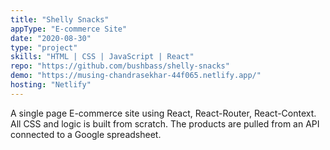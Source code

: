 ```yaml
---
title: "Shelly Snacks"
appType: "E-commerce Site"
date: "2020-08-30"
type: "project"
skills: "HTML | CSS | JavaScript | React"
repo: "https://github.com/bushbass/shelly-snacks"
demo: "https://musing-chandrasekhar-44f065.netlify.app/"
hosting: "Netlify"
---
```


A single page E-commerce site using React, React-Router, React-Context. All CSS and logic is built from scratch.
The products are pulled from an API connected to a Google spreadsheet.
